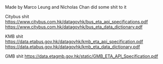 Made by Marco Leung and Nicholas Chan did some shit to it


Citybus shit
https://www.citybus.com.hk/datagovhk/bus_eta_api_specifications.pdf
https://www.citybus.com.hk/datagovhk/bus_eta_data_dictionary.pdf

KMB shit
https://data.etabus.gov.hk/datagovhk/kmb_eta_api_specification.pdf
https://data.etabus.gov.hk/datagovhk/kmb_eta_data_dictionary.pdf


GMB shit
https://data.etagmb.gov.hk/static/GMB_ETA_API_Specification.pdf
